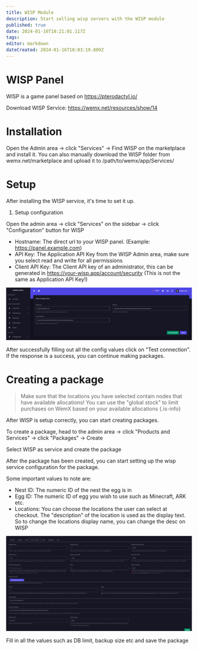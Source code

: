 ```yaml
---
title: WISP Module
description: Start selling wisp servers with the WISP module
published: true
date: 2024-01-16T18:21:01.117Z
tags: 
editor: markdown
dateCreated: 2024-01-16T18:03:19.809Z
---
```


# WISP Panel
WISP is a game panel based on https://pterodactyl.io/

Download WISP Service: https://wemx.net/resources/show/14
# Installation

Open the Admin area -> click "Services" -> Find WISP on the marketplace and install it. You can also manually download the WISP folder from wemx.net/marketplace and upload it to /path/to/wemx/app/Services/

# Setup

After installing the WISP service, it's time to set it up.

1. Setup configuration

Open the admin area -> click "Services" on the sidebar -> click "Configuration" button for WISP

- Hostname: The direct url to your WISP panel. (Example: https://panel.example.com)
- API Key: The Application API Key from the WISP Admin area, make sure you select read and write for all permissions
- Client API Key: The Client API key of an administrator, this can be generated in https://your-wisp.app/account/security (This is not the same as Application API Key!)

![wisp-configuration.png](/assets/wisp-configuration.png)

After successfully filling out all the config values click on "Test connection". If the response is a success, you can continue making packages.

# Creating a package

> Make sure that the locations you have selected contain nodes that have available allocations! You can use the "global stock" to limit purchases on WemX based on your available allocations
{.is-info}

After WISP is setup correctly, you can start creating packages.

To create a package, head to the admin area -> click "Products and Services" -> click "Packages" -> Create

Select WISP as service and create the package

After the package has been created, you can start setting up the wisp service configuration for the package.

Some important values to note are:

- Nest ID: The numeric ID of the nest the egg is in
- Egg ID: The numeric ID of egg you wish to use such as Minecraft, ARK etc.
- Locations: You can choose the locations the user can select at checkout. The "description" of the location is used as the display text. So to change the locations display name, you can change the desc on WISP

![wisp-package-config.png](/assets/wisp-package-config.png)

Fill in all the values such as DB limit, backup size etc and save the package
